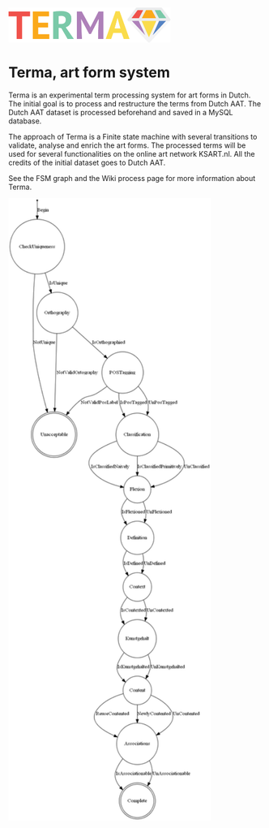 <img src="logo.png?raw=true" width="320">

# Terma, art form system
Terma is an experimental term processing system for art forms  in Dutch.
The initial goal is to process and restructure the terms from Dutch AAT.
The Dutch AAT dataset is processed beforehand and saved in a MySQL database.

The approach of Terma is a Finite state machine with several transitions to validate, analyse and enrich the art forms.
The processed terms will be used for several functionalities on the online art network KSART.nl.
All the credits of the initial dataset goes to Dutch AAT.

See the FSM graph and the Wiki process page for more information about Terma.

<img src="fsm.png?raw=true" width="400">
